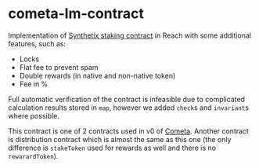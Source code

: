 # cometa-lm-contract
Implementation of [Synthetix staking contract](https://solidity-by-example.org/defi/staking-rewards/) in Reach with some additional features, such as:
* Locks
* Flat fee to prevent spam
* Double rewards (in native and non-native token)
* Fee in %

Full automatic verification of the contract is infeasible due to complicated calculation results stored in `map`, however we added `check`s and `invariant`s where possible.

This contract is one of 2 contracts used in v0 of [Cometa](https://cometa.farm). Another contract is distribution contract which is almost the same as this one (the only difference is `stakeToken` used for rewards as well and there is no `rewarardToken`).

